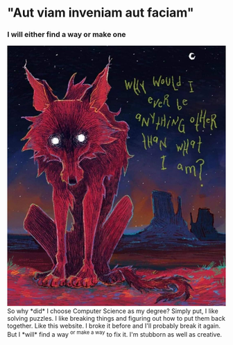 # "Aut viam inveniam aut faciam"
### I will either find a way or make one
<img src= "https://raw.githubusercontent.com/EBThomp/EBThomp.github.io/refs/heads/main/IMG_1404.JPG" alt="">
So why *did* I choose Computer Science as my degree? Simply put, I like solving puzzles. I like breaking things and figuring out how to put them back together. Like this website. I broke it before and I'll probably break it again. But I *will* find a way <sup>or make a way</sup> to fix it. I'm stubborn as well as creative.



